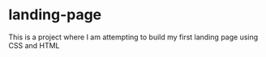 # landing-page
This is a project where I am attempting to build my first landing page using CSS and HTML